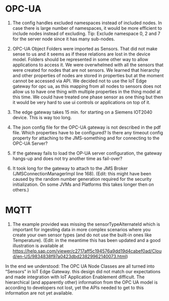 # OPC-UA

1. The config handles excluded namespaces instead of included nodes. In case there is large number of namespaces, it would be more efficient to include nodes instead of excluding.
Tip: Exclude namespace 0, 2 and 7 for the server node since it has many sub-nodes.

3. OPC-UA Object Folders were imported as Sensors. That did not make sense to us and it seems as if these relations are lost in the device model. Folders should be represented in some other way to allow applications to access it.
We were overwhelmed with all the sensors that were created for nodes that are not sensors. We learned that hierarchy and other properties of nodes are stored in properties but at the moment cannot be accessed via API. We decided not to use the IoT Edge gateway for opc ua, as this mapping from all nodes to sensors does not allow us to have one thing with multiple properties in the thing model at this time. We could have treated one phase sensor as one thing but then it would be very hard to use ui controls or applications on top of it.

4. The edge gateway takes 15 min. for starting on a Siemens IOT2040 device. This is way too long.

5. The json config file for the OPC-UA gateway is not described in the pdf file. Which properties have to be configured? Is there any timeout config property for attaching to the JMS-something and for connecting to the OPC-UA Server?

6. If the gateway fails to load the OP-UA server configuration, the gateway hangs-up and does not try another time as fail-over?

7. It took long for the gateway to attach to the JMS Broker (JMSConnectionManagerImpl line 168). (Edit: this might have been caused by the random number generation required for the security initialization. On some JVMs and Platforms this takes longer then on others.)

# MQTT

1. The example provided was missing the sensorTypeAlternateId which is important for ingesting data in more complex scenarios where you create your own sensor types (and do not use the built-in ones like Temperature). (Edit: in the meantime this has been updated and a good illustration is available at https://help.sap.com/viewer/c2717aff5c194576a9dd19d4cabef0ad/Cloud/en-US/9834838f97a0423dbd23829962140073.html)

In the end we understood: The OPC UA Node Classes are all turned into “Sensors” in IoT Edge Gateway. this design did not match our expectations and made integration with IoT Application Enablement difficult. The hierarchical (and apparently other) information from the OPC UA model is according to developers not lost, yet the APIs needed to get to this information are not yet available.
